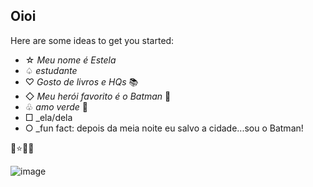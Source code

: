 ## Oioi

Here are some ideas to get you started:

- ☆ _Meu nome é Estela_
- ♤ _estudante_
- ♡ _Gosto de livros e HQs_ 📚
- ◇ _Meu herói favorito é o Batman_ 🦇
- ♧ _amo verde_ 💚
- □ _ela/dela
- ○ _fun fact: depois da meia noite eu salvo a cidade...sou o Batman!

🦇⭐💖✨

![image](https://github.com/user-attachments/assets/5dd0d9bd-3a83-4c4a-9f8c-0802f93d3bb6)
